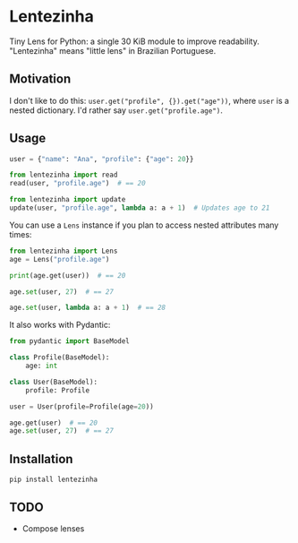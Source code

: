 # Lentezinha

Tiny Lens for Python: a single 30 KiB module to improve readability. "Lentezinha" means "little lens" in Brazilian Portuguese.

## Motivation

I don't like to do this: `user.get("profile", {}).get("age"))`, where `user` is a nested dictionary. I'd rather say `user.get("profile.age")`.

## Usage

```python
user = {"name": "Ana", "profile": {"age": 20}}

from lentezinha import read
read(user, "profile.age")  # == 20

from lentezinha import update
update(user, "profile.age", lambda a: a + 1)  # Updates age to 21
```

You can use a `Lens` instance if you plan to access nested attributes many times:

```python
from lentezinha import Lens
age = Lens("profile.age")

print(age.get(user))  # == 20

age.set(user, 27)  # == 27

age.set(user, lambda a: a + 1)  # == 28
```

It also works with Pydantic:

```python
from pydantic import BaseModel

class Profile(BaseModel):
    age: int

class User(BaseModel):
    profile: Profile

user = User(profile=Profile(age=20))

age.get(user)  # == 20
age.set(user, 27)  # == 27
```

## Installation

```shell
pip install lentezinha
```

## TODO

- Compose lenses
